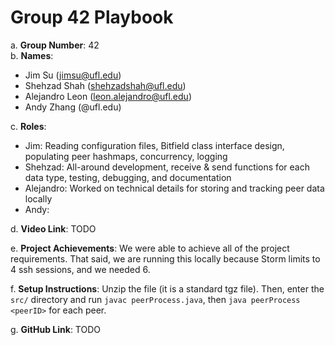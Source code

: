 # Group 42 Playbook

a. **Group Number**: 42  
b. **Names**:
- Jim Su (jimsu@ufl.edu)
- Shehzad Shah (shehzadshah@ufl.edu)
- Alejandro Leon (leon.alejandro@ufl.edu)
- Andy Zhang (@ufl.edu)

c. **Roles**:
- Jim: Reading configuration files, Bitfield class interface design, populating peer hashmaps, concurrency, logging
- Shehzad: All-around development, receive & send functions for each data type, testing, debugging, and documentation
- Alejandro: Worked on technical details for storing and tracking peer data locally
- Andy:

d. **Video Link**: TODO

e. **Project Achievements**:
We were able to achieve all of the project requirements. That said, we are running this locally because Storm limits to 4 ssh sessions, and we needed 6.

f. **Setup Instructions**:
Unzip the file (it is a standard tgz file). Then, enter the `src/` directory and run `javac peerProcess.java`, then `java peerProcess <peerID>` for each peer.

g. **GitHub Link**: TODO